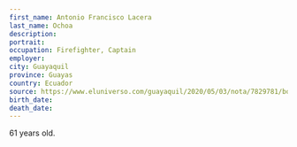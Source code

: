```yaml
---
first_name: Antonio Francisco Lacera
last_name: Ochoa
description: 
portrait: 
occupation: Firefighter, Captain
employer: 
city: Guayaquil
province: Guayas
country: Ecuador
source: https://www.eluniverso.com/guayaquil/2020/05/03/nota/7829781/bomberos-portenos-lloran-partida-ocho-integrantes
birth_date: 
death_date: 
---
```


61 years old.
